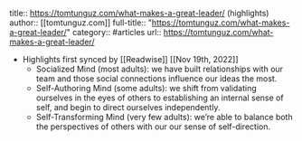 title:: https://tomtunguz.com/what-makes-a-great-leader/ (highlights)
author:: [[tomtunguz.com]]
full-title:: "https://tomtunguz.com/what-makes-a-great-leader/"
category:: #articles
url:: https://tomtunguz.com/what-makes-a-great-leader/

- Highlights first synced by [[Readwise]] [[Nov 19th, 2022]]
	- Socialized Mind (most adults): we have built relationships with our team  and those social connections influence our ideas the most.
	- Self-Authoring Mind (some adults): we shift from validating ourselves in the eyes of others to establishing an internal sense of self, and begin to direct ourselves independently.
	- Self-Transforming Mind (very few adults): we’re able to balance both the perspectives of others with our our sense of self-direction.